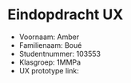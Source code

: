 # Eindopdracht UX

- Voornaam: Amber
- Familienaam: Boué
- Studentnummer: 103553
- Klasgroep: 1MMPa
- UX prototype link: 